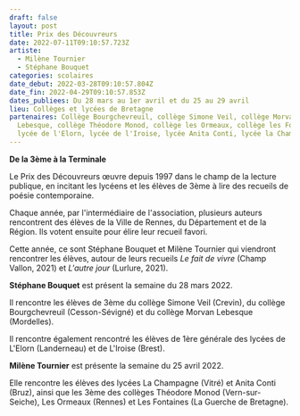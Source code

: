 ```yaml
---
draft: false
layout: post
title: Prix des Découvreurs
date: 2022-07-11T09:10:57.723Z
artiste:
  - Milène Tournier
  - Stéphane Bouquet
categories: scolaires
date_debut: 2022-03-28T09:10:57.804Z
date_fin: 2022-04-29T09:10:57.853Z
dates_publiees: Du 28 mars au 1er avril et du 25 au 29 avril
lieu: Collèges et lycées de Bretagne
partenaires: Collège Bourgchevreuil, collège Simone Veil, collège Morvan
  Lebesque, collège Théodore Monod, collège les Ormeaux, collège les Fontaines,
  lycée de l'Elorn, lycée de l'Iroise, lycée Anita Conti, lycée la Champagne
---
```

**De la 3ème à la Terminale**

Le Prix des Découvreurs œuvre depuis 1997 dans le champ de la lecture publique, en incitant les lycéens et les élèves de 3ème à lire des recueils de poésie contemporaine.

Chaque année, par l'intermédiaire de l'association, plusieurs auteurs rencontrent des élèves de la Ville de Rennes, du Département et de la Région. Ils votent ensuite pour élire leur recueil favori.

Cette année, ce sont Stéphane Bouquet et Milène Tournier qui viendront rencontrer les élèves, autour de leurs recueils *Le fait de vivre* (Champ Vallon, 2021) et *L'autre jour* (Lurlure, 2021).

**Stéphane Bouquet** est présent la semaine du 28 mars 2022.

Il rencontre les élèves de 3ème du collège Simone Veil (Crevin), du collège Bourgchevreuil (Cesson-Sévigné) et du collège Morvan Lebesque (Mordelles). 

Il rencontre également rencontré les élèves de 1ère générale des lycées de L'Elorn (Landerneau) et de L'Iroise (Brest).

**Milène Tournier** est présente la semaine du 25 avril 2022.

Elle rencontre les élèves des lycées La Champagne (Vitré) et Anita Conti (Bruz), ainsi que les 3ème des collèges Théodore Monod (Vern-sur-Seiche), Les Ormeaux (Rennes) et Les Fontaines (La Guerche de Bretagne).

